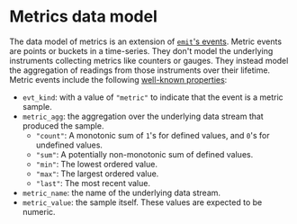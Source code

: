 # Metrics data model

The data model of metrics is an extension of [`emit`'s events](../../reference/events.md). Metric events are points or buckets in a time-series. They don't model the underlying instruments collecting metrics like counters or gauges. They instead model the aggregation of readings from those instruments over their lifetime. Metric events include the following [well-known properties](https://docs.rs/emit/0.11.4/emit/well_known/index.html):

- `evt_kind`: with a value of `"metric"` to indicate that the event is a metric sample.
- `metric_agg`: the aggregation over the underlying data stream that produced the sample.
    - `"count"`: A monotonic sum of `1`'s for defined values, and `0`'s for undefined values.
    - `"sum"`: A potentially non-monotonic sum of defined values.
    - `"min"`: The lowest ordered value.
    - `"max"`: The largest ordered value.
    - `"last"`: The most recent value.
- `metric_name`: the name of the underlying data stream.
- `metric_value`: the sample itself. These values are expected to be numeric.
